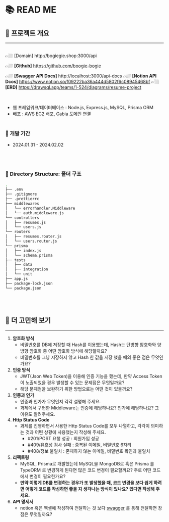 # 📚 READ ME

## 📌 프로젝트 개요

---

<br>
👉🏼 [Domain] http://bogiegie.shop:3000/api

👉🏼 **[Github]** https://github.com/boogie-bogie

👉🏼 **[Swagger API Docs]** http://localhost:3000/api-docs
👉🏼 **[Notion API Dcos]** https://www.notion.so/f09222ba36a444d5802f6c08945468bf
👉🏼 **[ERD]** https://drawsql.app/teams/1-524/diagrams/resume-project

<br>

- 웹 프레임워크/데이터베이스 : Node.js, Express.js, MySQL, Prisma ORM
- 배포 : AWS EC2 배포, Gabia 도메인 연결
  <br><br>

### 🔧 개발 기간

- 2024.01.31 - 2024.02.02

<br><br>

### 📁 Directory Structure: 폴더 구조

```bash
.
├── .env
├── .gitignore
├── .prettierrc
├── middlewares
│   └── errorhandler.Middleware
│   └── auth.middleware.js
└── controllers
│   ├── resumes.js
│   └── users.js
└── routers
│   ├── resumes.router.js
│   └── users.router.js
└── prisma
│   ├── index.js
│   └── schema.prisma
├── tests
│   ├── data
│   ├── integration
│   └── unit
├── app.js
├── package-lock.json
└── package.json

```

<br><br>

## 📢 더 고민해 보기

---

1. **암호화 방식**
   - 비밀번호를 DB에 저장할 때 Hash를 이용했는데, Hash는 단방향 암호화와 양방향 암호화 중 어떤 암호화 방식에 해당할까요?
   - 비밀번호를 그냥 저장하지 않고 Hash 한 값을 저장 했을 때의 좋은 점은 무엇인가요?
2. **인증 방식**
   - JWT(Json Web Token)을 이용해 인증 기능을 했는데, 만약 Access Token이 노출되었을 경우 발생할 수 있는 문제점은 무엇일까요?
   - 해당 문제점을 보완하기 위한 방법으로는 어떤 것이 있을까요?
3. **인증과 인가**
   - 인증과 인가가 무엇인지 각각 설명해 주세요.
   - 과제에서 구현한 Middleware는 인증에 해당하나요? 인가에 해당하나요? 그 이유도 알려주세요.
4. **Http Status Code**
   - 과제를 진행하면서 사용한 Http Status Code를 모두 나열하고, 각각이 의미하는 것과 어떤 상황에 사용했는지 작성해 주세요.
     - #201/POST 요청 성공 : 회원가입 성공
     - #409/유효성 검사 실패 : 중복된 이메일, 비밀번호 6자리
     - #408/정보 불일치 : 존재하지 않는 이메일, 비밀번호 확인과 불일치
5. **리팩토링**
   - MySQL, Prisma로 개발했는데 MySQL을 MongoDB로 혹은 Prisma 를 TypeORM 로 변경하게 된다면 많은 코드 변경이 필요할까요? 주로 어떤 코드에서 변경이 필요한가요?
   - **만약 이렇게 DB를 변경하는 경우가 또 발생했을 때, 코드 변경을 보다 쉽게 하려면 어떻게 코드를 작성하면 좋을 지 생각나는 방식이 있나요? 있다면 작성해 주세요.**
6. **API 명세서**
   - notion 혹은 엑셀에 작성하여 전달하는 것 보다 [swagger](https://swagger.io/) 를 통해 전달하면 장점은 무엇일까요?

